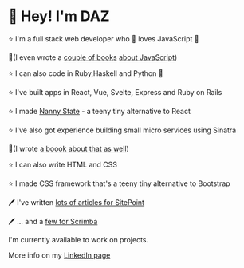 # 👋 Hey! I'm DAZ

⭐ I'm a full stack web developer who 💜 loves JavaScript 💚

📘(I even wrote a [couple of books](https://www.amazon.co.uk/JavaScript-Novice-Ninja-Darren-Jones-ebook/dp/B0C1556VYB/) [about JavaScript](https://www.amazon.co.uk/Learn-Code-JavaScript-Darren-Jones/dp/1925836401))

⭐ I can also code in Ruby,Haskell and Python 🐍

⭐ I've built apps in React, Vue, Svelte, Express and Ruby on Rails

⭐ I made [Nanny State](https://github.com/daz4126/Nanny-State) - a teeny tiny alternative to React

⭐ I've also got experience building small micro services using Sinatra

📕(I wrote [a boook about that as well](https://www.amazon.co.uk/Jump-Start-Sinatra-Darren-Jones/dp/0987332147/))

⭐ I can also write HTML and CSS

⭐ I made CSS framework that's a teeny tiny alternative to Bootstrap

🖊 I've written [lots of articles for SitePoint](https://www.sitepoint.com/author/djones/)

🖊 ... and a [few for Scrimba](https://scrimba.com/articles/author/darren/)

I'm currently available to work on projects.

More info on my [LinkedIn page](https://www.linkedin.com/in/daz4126/)
